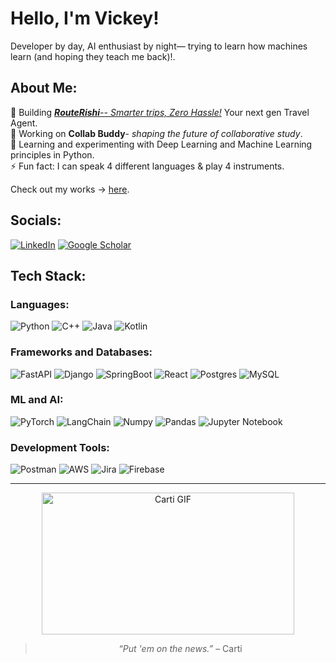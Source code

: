 # Hello, I'm Vickey!
Developer by day, AI enthusiast by night— trying to learn how machines learn (and hoping they teach me back)!.

## About Me:
🔨 Building [***RouteRishi**-- Smarter trips, Zero Hassle!*](https://routerishi.netlify.app/) Your next gen Travel Agent.  <br>
🔭 Working on **Collab Buddy**- *shaping the future of collaborative study*.<br>
🧠 Learning and experimenting with Deep Learning and Machine Learning principles in Python. <br>
⚡ Fun fact: I can speak 4 different languages & play 4 instruments.<br>

Check out my works -> [here](https://vickeyghimire.netlify.app/).


## Socials:
[![LinkedIn](https://img.shields.io/badge/LinkedIn-%230077B5.svg?logo=linkedin&logoColor=white)](https://linkedin.com/in/vickeyghimire) [![Google Scholar](https://img.shields.io/badge/GoogleScholar-%230077B5.svg?logo=linkedin&logoColor=white)](https://scholar.google.com/citations?user=67DZ3H0AAAAJ&hl=en) 

## Tech Stack:

###  Languages: 
![Python](https://img.shields.io/badge/python-3670A0?style=for-the-badge&logo=python&logoColor=ffdd54) ![C++](https://img.shields.io/badge/c++-%2300599C.svg?style=for-the-badge&logo=c%2B%2B&logoColor=white) ![Java](https://img.shields.io/badge/java-%23ED8B00.svg?style=for-the-badge&logo=openjdk&logoColor=white) ![Kotlin](https://img.shields.io/badge/kotlin-%237F52FF.svg?style=for-the-badge&logo=kotlin&logoColor=white)

### Frameworks and Databases:
![FastAPI](https://img.shields.io/badge/FastAPI-005571?style=for-the-badge&logo=fastapi) ![Django](https://img.shields.io/badge/django-%23092E20.svg?style=for-the-badge&logo=django&logoColor=white) ![SpringBoot](https://img.shields.io/badge/Spring_Boot-6DB33F?style=for-the-badge&logo=spring-boot&logoColor=white) ![React](https://img.shields.io/badge/react-%2320232a.svg?style=for-the-badge&logo=react&logoColor=%2361DAFB) 
 ![Postgres](https://img.shields.io/badge/postgres-%23316192.svg?style=for-the-badge&logo=postgresql&logoColor=white) ![MySQL](https://img.shields.io/badge/mysql-4479A1.svg?style=for-the-badge&logo=mysql&logoColor=white)

### ML and AI:
 ![PyTorch](https://img.shields.io/badge/Pytorch-FF6C37?style=for-the-badge&logo=pytorch&logoColor=white) ![LangChain](https://img.shields.io/badge/LangChain-ffffff?style=for-the-badge&logo=langchain&logoColor=green) ![Numpy](https://img.shields.io/badge/NumPy-013243?style=for-the-badge&logo=numpy&logoColor=white) ![Pandas](https://img.shields.io/badge/-Pandas-333333?style=for-the-badge&logo=pandas) ![Jupyter Notebook](https://img.shields.io/badge/JupyterNoteBook-013243?style=for-the-badge&logo=jupyter&logoColor=white) 
 
### Development Tools:
![Postman](https://img.shields.io/badge/Postman-FF6C37?style=for-the-badge&logo=postman&logoColor=white) ![AWS](https://img.shields.io/badge/AWS-FF9900?style=for-the-badge&logo=amazonaws&logoColor=white) ![Jira](https://img.shields.io/badge/Jira-0052CC?style=for-the-badge&logo=jira&logoColor=white)  ![Firebase](https://img.shields.io/badge/Firebase-FFCA28?style=for-the-badge&logo=firebase&logoColor=black)


---
<div align="center">

  <img height="227" width="404" src="https://media4.giphy.com/media/v1.Y2lkPWZjZGU1NDk1MGZldHM0N3ZyN2pwdDV5cmNzdjVtNG05YmxwbmhndndhNjZwZHJ5YyZlcD12MV9naWZzX3NlYXJjaCZjdD1n/oahTyQMo26pqJPuhvv/giphy.gif" alt="Carti GIF">

  <blockquote>
    <p><i>“Put 'em on the news.”</i> – Carti</p>
  </blockquote>

</div>
<!-- [![](https://visitcount.itsvg.in/api?id=junggeyy&icon=0&color=0)](https://visitcount.itsvg.in) -->

<!-- Proudly created with GPRM ( https://gprm.itsvg.in ) -->

<!--
**junggeyy/junggeyy** is a ✨ _special_ ✨ repository because its `README.md` (this file) appears on your GitHub profile.

Here are some ideas to get you started:

- 🔭 I’m currently working on ...
- 🌱 I’m currently learning ...
- 👯 I’m looking to collaborate on ...
- 🤔 I’m looking for help with ...
- 💬 Ask me about ...
- 📫 How to reach me: ...
- 😄 Pronouns: ...
- ⚡ Fun fact: ...
-->

